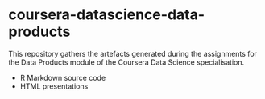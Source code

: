 # coursera-datascience-data-products

This repository gathers the artefacts generated during the assignments for the Data Products module of the Coursera Data Science specialisation.

- R Markdown source code
- HTML presentations